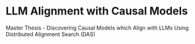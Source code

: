 # LLM Alignment with Causal Models
Master Thesis - Discovering Causal Models which Align with LLMs Using Distributed Alignment Search (DAS)
